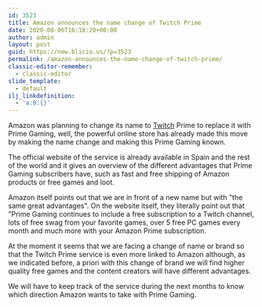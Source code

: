 ```yaml
---
id: 3523
title: Amazon announces the name change of Twitch Prime
date: 2020-08-06T16:18:20+00:00
author: admin
layout: post
guid: https://new.blicio.us/?p=3523
permalink: /amazon-announces-the-name-change-of-twitch-prime/
classic-editor-remember:
  - classic-editor
slide_template:
  - default
ilj_linkdefinition:
  - 'a:0:{}'
---
```

Amazon was planning to change its name to [Twitch](https://new.blicio.us/how-twitch-got-started-what-happened-to-justin-tv/) Prime to replace it with Prime Gaming, well, the powerful online store has already made this move by making the name change and making this Prime Gaming known.

The official website of the service is already available in Spain and the rest of the world and it gives an overview of the different advantages that Prime Gaming subscribers have, such as fast and free shipping of Amazon products or free games and loot.

Amazon itself points out that we are in front of a new name but with "the same great advantages". On the website itself, they literally point out that "Prime Gaming continues to include a free subscription to a Twitch channel, lots of free swag from your favorite games, over 5 free PC games every month and much more with your Amazon Prime subscription.

At the moment it seems that we are facing a change of name or brand so that the Twitch Prime service is even more linked to Amazon although, as we indicated before, a priori with this change of brand we will find higher quality free games and the content creators will have different advantages.

We will have to keep track of the service during the next months to know which direction Amazon wants to take with Prime Gaming.